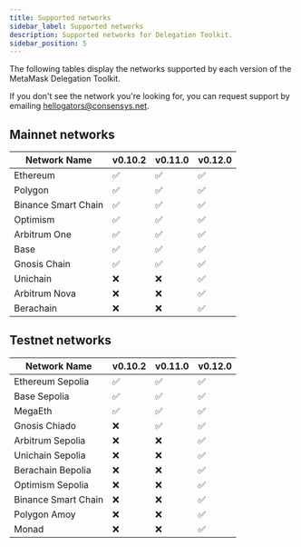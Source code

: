 ```yaml
---
title: Supported networks
sidebar_label: Supported networks
description: Supported networks for Delegation Toolkit.
sidebar_position: 5
---
```


The following tables display the networks supported by each version of the MetaMask Delegation Toolkit.

If you don't see the network you're looking for, you can request support by emailing hellogators@consensys.net.

## Mainnet networks

| Network Name        | v0.10.2 | v0.11.0 | v0.12.0 |
| ------------------- | ------- | ------- | ------- |
| Ethereum            | ✅      | ✅      | ✅      |
| Polygon             | ✅      | ✅      | ✅      |
| Binance Smart Chain | ✅      | ✅      | ✅      |
| Optimism            | ✅      | ✅      | ✅      |
| Arbitrum One        | ✅      | ✅      | ✅      |
| Base                | ✅      | ✅      | ✅      |
| Gnosis Chain        | ✅      | ✅      | ✅      |
| Unichain            | ❌      | ❌      | ✅      |
| Arbitrum Nova       | ❌      | ❌      | ✅      |
| Berachain           | ❌      | ❌      | ✅      |

## Testnet networks

| Network Name                | v0.10.2 | v0.11.0 | v0.12.0 |
| --------------------------- | ------- | ------- | ------- |
| Ethereum Sepolia            | ✅      | ✅      | ✅      |
| Base Sepolia                | ✅      | ✅      | ✅      |
| MegaEth                     | ✅      | ✅      | ✅      |
| Gnosis Chiado               | ❌      | ✅      | ✅      |
| Arbitrum Sepolia            | ❌      | ❌      | ✅      |
| Unichain Sepolia            | ❌      | ❌      | ✅      |
| Berachain Bepolia           | ❌      | ❌      | ✅      |
| Optimism Sepolia            | ❌      | ❌      | ✅      |
| Binance Smart Chain         | ❌      | ❌      | ✅      |
| Polygon Amoy                | ❌      | ❌      | ✅      |
| Monad                       | ❌      | ❌      | ✅      |  
